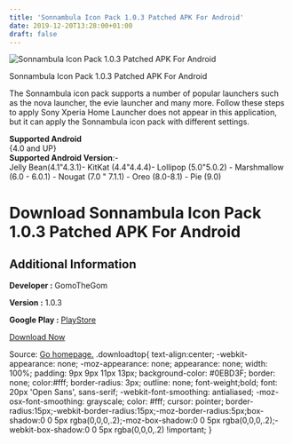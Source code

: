 ```yaml
---
title: 'Sonnambula Icon Pack 1.0.3 Patched APK For Android'
date: 2019-12-20T13:28:00+01:00
draft: false
---
```


![Sonnambula Icon Pack 1.0.3 Patched APK For Android](https://i2.wp.com/apkhome.net/wp-content/uploads/2019/12/Sonnambula-Icon-Pack-1.0.3-Patched.png "Sonnambula Icon Pack 1.0.3 Patched APK For Android")

  

Sonnambula Icon Pack 1.0.3 Patched APK For Android

The Sonnambula icon pack supports a number of popular launchers such as the nova launcher, the evie launcher and many more. Follow these steps to apply Sony Xperia Home Launcher does not appear in this application, but it can apply the Sonnambula icon pack with different settings.

**Supported Android**  
{4.0 and UP}  
**Supported Android Version**:-  
Jelly Bean(4.1"4.3.1)- KitKat (4.4"4.4.4)- Lollipop (5.0"5.0.2) - Marshmallow (6.0 - 6.0.1) - Nougat (7.0 " 7.1.1) - Oreo (8.0-8.1) - Pie (9.0)

Download Sonnambula Icon Pack 1.0.3 Patched APK For Android
===========================================================

Additional Information
----------------------

**Developer :** GomoTheGom

**Version :** 1.0.3

**Google Play :** [PlayStore](https://play.google.com/store/apps/details?id=com.panotogomo.sonnambula)

  

[Download Now](https://store4app.co/post/sonnambula-icon-pack-1-0-3-patched-apk-for-android_1576781970)

  
Source: [Go homepage.](https://store4app.co/post/sonnambula-icon-pack-1-0-3-patched-apk-for-android_1576781970) .downloadtop{ text-align:center; -webkit-appearance: none; -moz-appearance: none; appearance: none; width: 100%; padding: 9px 9px 11px 13px; background-color: #0EBD3F; border: none; color:#fff; border-radius: 3px; outline: none; font-weight;bold; font: 20px 'Open Sans', sans-serif; -webkit-font-smoothing: antialiased; -moz-osx-font-smoothing: grayscale; color: #fff; cursor: pointer; border-radius:15px;-webkit-border-radius:15px;-moz-border-radius:5px;box-shadow:0 0 5px rgba(0,0,0,.2);-moz-box-shadow:0 0 5px rgba(0,0,0,.2);-webkit-box-shadow:0 0 5px rgba(0,0,0,.2) !important; }